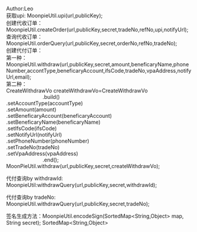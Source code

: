 Author:Leo
<br>
获取upi:
MoonpieUtil.upi(url,publicKey);
<br>
创建代收订单：
MoonpieUtil.createOrder(url,publicKey,secret,tradeNo,refNo,upi,notifyUrl);
<br>
查询代收订单：
MoonpieUtil.orderQuery(url,publicKey,secret,orderNo,refNo,tradeNo);
<br>
创建代付订单：
<br>第一种：MoonpieUtil.withdraw(url,publicKey,secret,amount,beneficaryName,phoneNumber,accontType,beneficaryAccount,ifsCode,tradeNo,vpaAddress,notifyUrl,email);
<br>第二种：<br>CreateWithdrawVo createWithdrawVo=CreateWithdrawVo
                <br>&nbsp;&nbsp;&nbsp;&nbsp;&nbsp;&nbsp;&nbsp;&nbsp;&nbsp;&nbsp;&nbsp;&nbsp;&nbsp;&nbsp;&nbsp;&nbsp;&nbsp;&nbsp;&nbsp;&nbsp;&nbsp;&nbsp;&nbsp;&nbsp;&nbsp;.build()
                <br>          .setAccountType(accountType)
                <br>          .setAmount(amount)
                <br>          .setBeneficaryAccount(beneficaryAccount)
                <br>          .setBeneficaryName(beneficaryName)
                <br>          .setIfsCode(ifsCode)
                <br>          .setNotifyUrl(notifyUrl)
                <br>          .setPhoneNumber(phoneNumber)
                <br>          .setTradeNo(tradeNo)
                <br>          .setVpaAddress(vpaAddress)
                <br>&nbsp;&nbsp;&nbsp;&nbsp;&nbsp;&nbsp;&nbsp;&nbsp;&nbsp;&nbsp;&nbsp;&nbsp;&nbsp;&nbsp;&nbsp;&nbsp;&nbsp;&nbsp;&nbsp;&nbsp;&nbsp;&nbsp;&nbsp;&nbsp;&nbsp;.end();
 <br>MoonPieUtil.withdraw(url,publicKey,secret,createWithdrawVo);
 
 代付查询by withdrawId:
 MoonpieUtil:withdrawQuery(url,publicKey,secret,withdrawId);
 
 代付查询by tradeNo:
 MoonpieUtil.withdrawQuery(url,publicKey,secret,tradeNo);

 签名生成方法：MoonpieUtil.encodeSign(SortedMap<String,Object> map, String secret);
SortedMap<String,Object>
